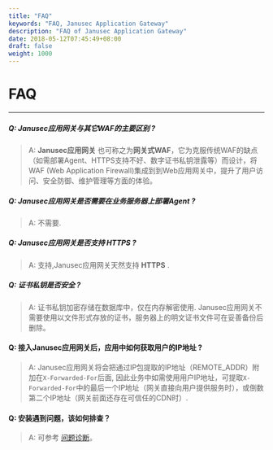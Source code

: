 ```yaml
---
title: "FAQ"
keywords: "FAQ, Janusec Application Gateway"
description: "FAQ of Janusec Application Gateway"
date: 2018-05-12T07:45:49+08:00
draft: false
weight: 1000
---
```


# FAQ
----

##### Q: Janusec应用网关与其它WAF的主要区别 ?
> A: **Janusec应用网关** 也可称之为**网关式WAF**，它为克服传统WAF的缺点（如需部署Agent、HTTPS支持不好、数字证书私钥泄露等）而设计，将 WAF (Web Application Firewall)集成到到Web应用网关中，提升了用户访问、安全防御、维护管理等方面的体验。    

##### Q: Janusec应用网关是否需要在业务服务器上部署Agent ?
> A: 不需要.  

##### Q: Janusec应用网关是否支持 **HTTPS** ?
> A: 支持,Janusec应用网关天然支持 **HTTPS** .  

##### Q: 证书私钥是否安全 ?
> A: 证书私钥加密存储在数据库中，仅在内存解密使用.  Janusec应用网关不需要使用以文件形式存放的证书，服务器上的明文证书文件可在妥善备份后删除。   

#### Q: 接入Janusec应用网关后，应用中如何获取用户的IP地址 ?
> A: Janusec应用网关将会把通过IP包提取的IP地址（REMOTE_ADDR）附加在`X-Forwarded-For`后面, 因此业务中如需使用用户IP地址，可提取`X-Forwarded-For`中的最后一个IP地址（网关直接向用户提供服务时），或倒数第二个IP地址（网关前面还存在可信任的CDN时）.        

#### Q: 安装遇到问题，该如何排查？
> A: 可参考 [问题诊断](/cn/diagnose/)。  